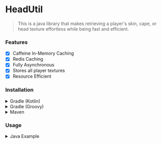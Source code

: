 # HeadUtil

> This is a java library that makes retrieving a player's skin, cape, or head texture effortless while being fast and efficient.

### Features
- [x] Caffeine In-Memory Caching 
- [x] Redis Caching
- [x] Fully Asynchronous
- [x] Stores all player textures
- [x] Resource Efficient

### Installation
<details>
<summary>Gradle (Kotlin)</summary>

```kts
repositories {
    mavenCentral()
    maven("https://jitpack.io")
}

dependencies {
    implementation("com.github.Summiner:HeadUtil:1.0.0")
}
```
</details>

<details>
<summary>Gradle (Groovy)</summary>

```groovy
repositories {
    mavenCentral()
    maven { url 'https://jitpack.io' }
}

dependencies {
    implementation 'com.github.Summiner:HeadUtil:1.0.0'
}
```
</details>

<details>
<summary>Maven</summary>

```xml
<repository>
  <id>jitpack.io</id>
  <url>https://jitpack.io</url>
</repository>

<dependency>
  <groupId>com.github.Summiner</groupId>
  <artifactId>HeadUtil</artifactId>
  <version>1.0.0</version>
</dependency>
```
</details>

### Usage

<details>
<summary>Java Example</summary>

```java
HeadUtil headUtil = new HeadUtil.Builder()
        .enableCapes(true)
        .setCacheType(HeadUtil.SkinCacheType.CAFFEINE)
        .build();

UUID uuid = UUID.fromString("0bfea1b6-8ed9-4eb9-93da-c4273bfa0a09");

headUtil.getPlayerTextures(uuid).thenAcceptAsync((profile) -> {
        System.out.println("Skin: "+profile.skin());
        System.out.println("Head: "+profile.head());
        System.out.println("Cape: "+profile.cape());
}).join();
```
</details>